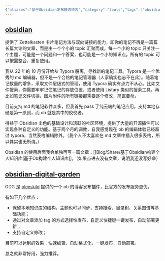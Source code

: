 ```yaml
---
{"aliases":"基于Obsidian发布静态博客","category":"tools","tags":["obsidian"],"status":"published","link":"NA","date created":"2022-12-27 Tue 23:02:54","date modified":"2024-03-24 Sun 18:05:20","dg-publish":true,"permalink":"/Blog/Share/基于Obsidian发布静态博客/","dgPassFrontmatter":true,"created":"2022-12-27 Tue 23:02:54","updated":"2024-03-24 Sun 18:05:20"}
---
```



## [obsidian](https://obsidian.md)

提供了 Zettelkasten 卡片笔记方法与双向链接的能力，即你的笔记不再是一篇篇长篇大论的文章，而是由一个个小的 topic 汇聚而成。每一个小的 topic 只关注一个主题，可能是一个问题和一个答案，也可能是一个小的知识点。所有的 topic 可以按需整合，重复使用。

我从 22 年的 10 月份开始从 Typora 脱离，寻找新的笔记工具。Typora 是一个优秀的 md 编辑器，但不是一个合格的笔记管理器（人家确实也志不在此）。随着笔记数量的增多，采取文件层级式的管理，使用 Typora 确实有点力不从心。比如文件搜索，你需要牢牢记住笔记的存放位置，或者使用 Listary 类似的搜索工具。再比如笔记文件切换，图片附件的所有链接都需要逐个修改，简直要命。

目前支持 md 的笔记软件众多，但我首先 pass 了纯云端的笔记应用，支持本地存储是第一原则，而 ob 就是其中的佼佼者。

得益于 Obsidian 出色的基础设计和活跃的社区环境，提供了大量的开源插件可以实现各种自定义的功能。基于两个月的调教，自我感觉现在 ob 的编辑体验已经超过 typora，当然表格编辑除外。（我个人不太喜欢在 md 文章中插入很多表格，所以其实也无所谓。）

Obsidian 的使用后面我会单独再写一篇文章：[[Blog/Share/基于Obsidian构建个人知识库\|基于Ob构建个人知识库]]。（如果点进去没有文章，说明我还没写好😄）

## [obsidian-digital-garden](https://github.com/oleeskild/obsidian-digital-garden)

ODG 是 [oleeskild](https://github.com/oleeskild) 提供的一个 ob 的博客发布插件，比官方的发布服务更优。

有如下几个优点：
- 保留本地知识库的结构，主题也可以同步，支持搜索、目录树、关系图谱等基础功能；
- 通过对文章添加 tag 的方式选择性发布，自定义快捷键一键发布，自动部署更新；
- 支持自定义修改；


目前可以达到的效果：快速编辑，自动格式化，一键发布，自动部署。

总之就非常好用，强力推荐。
